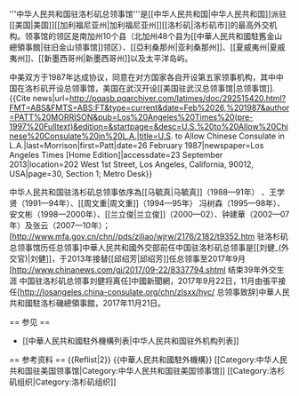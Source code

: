 '''中华人民共和国驻洛杉矶总领事馆'''是[[中华人民共和国|中华人民共和国]]派驻[[美国|美国]][[加利福尼亚州|加利福尼亚州]][[洛杉矶|洛杉矶市]]的最高外交机构。领事馆的领区是南加州10个县（北加州48个县为[[中華人民共和國駐舊金山總領事館|驻旧金山领事馆]]领区）、[[亞利桑那州|亚利桑那州]]、[[夏威夷州|夏威夷州]]、[[新墨西哥州|新墨西哥州]]以及太平洋岛屿。

中美双方于1987年达成协议，同意在对方国家各自开设第五家领事机构，其中中国在洛杉矶开设总领事馆，美国在武汉开设[[美国驻武汉总领事馆|总领事馆]].<ref>{{Cite news|url=http://pqasb.pqarchiver.com/latimes/doc/292515420.html?FMT=ABS&FMTS=ABS:FT&type=current&date=Feb%2026,%201987&author=PATT%20MORRISON&pub=Los%20Angeles%20Times%20(pre-1997%20Fulltext)&edition=&startpage=&desc=U.S.%20to%20Allow%20Chinese%20Consulate%20in%20L.A.|title=U.S. to Allow Chinese Consulate in L.A.|last=Morrison|first=Patt|date=26 February 1987|newspaper=Los Angeles Times [Home Edition]|accessdate=23 September 2013|location=202 West 1st Street, Los Angeles, California, 90012, USA|page=30, Section 1; Metro Desk}}</ref>

中华人民共和国驻洛杉矶总领事依序為[[马毓真|马毓真]]（1988—91年） 、王学贤（1991—94年）、[[周文重|周文重]]（1994—95年） 冯树森（1995—98年）、 安文彬（1998—2000年）、[[兰立俊|兰立俊]]（2000—02）、钟建華（2002—07年）及张云（2007—10年）；<ref>[http://www.mfa.gov.cn/chn//pds/ziliao/wjrw/2176/2182/t9352.htm 驻洛杉矶总领事馆历任总领事]中華人民共和國外交部</ref>前任中国驻洛杉矶总领事是[[刘健_(外交官)|刘健]]，于2013年接替[[邱绍芳|邱绍芳]]任总领事至2017年9月<ref>[http://www.chinanews.com/gj/2017/09-22/8337794.shtml 结束39年外交生涯 中国驻洛杉矶总领事刘健将离任]中國新聞網，2017年9月22日</ref>，11月由張平接任<ref>[http://losangeles.china-consulate.org/chn/zlsxx/hyc/ 总领事致辞]中華人民共和國駐洛杉磯總領事館，2017年11月21日</ref>。

== 参见 ==
* [[中華人民共和國駐外機構列表|中华人民共和国驻外机构列表]]

== 参考资料 ==
{{Reflist|2}}
{{中華人民共和國駐外機構}}
[[Category:中华人民共和国驻美国领事馆|Category:中华人民共和国驻美国领事馆]]
[[Category:洛杉矶组织|Category:洛杉矶组织]]